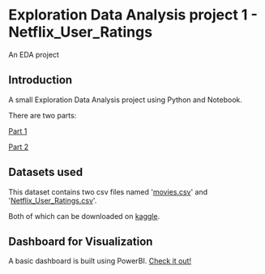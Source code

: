 # Exploration Data Analysis project 1 - Netflix_User_Ratings
An EDA project

## Introduction
A small Exploration Data Analysis project using Python and Notebook.

There are two parts:

[Part 1](https://github.com/shandarren/resume/blob/main/Exploration%20Data%20Analysis%20Folder/Netflix%20User%20Ratings/EDA%201.ipynb)

[Part 2](https://github.com/shandarren/resume/blob/main/Exploration%20Data%20Analysis%20Folder/Netflix%20User%20Ratings/EDA%201.1.ipynb)

## Datasets used
This dataset contains two csv files named '[movies.csv](https://github.com/AlexTheAnalyst/PortfolioProjects/blob/main/Nashville%20Housing%20Data%20for%20Data%20Cleaning.xlsx)'
and '[Netflix_User_Ratings.csv](https://www.kaggle.com/datasets/evanschreiner/netflix-movie-ratings)'.

Both of which can be downloaded on [kaggle](https://www.kaggle.com/datasets/evanschreiner/netflix-movie-ratings).

## Dashboard for Visualization
A basic dashboard is built using PowerBI. [Check it out!](https://github.com/shandarren/resume/blob/main/Data%20Visualization%20Folder/Netflix%20User%20Rating/README.md)
